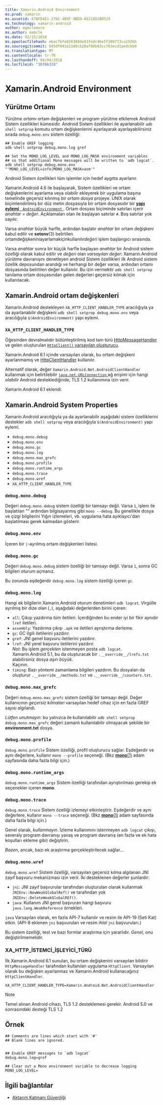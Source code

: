```yaml
---
title: Xamarin.Android Environment
ms.prod: xamarin
ms.assetid: 67BFD4E1-276C-4B9F-9BD8-A5218D2BD529
ms.technology: xamarin-android
author: mgmclemore
ms.author: mamcle
ms.date: 02/15/2018
ms.openlocfilehash: ebac7bfe826388de83fedc4be5f268773ca2526b
ms.sourcegitcommit: 945df041e2180cb20af08b83cc703ecd1aedc6b0
ms.translationtype: MT
ms.contentlocale: tr-TR
ms.lasthandoff: 04/04/2018
ms.locfileid: "30766328"
---
```

# <a name="xamarinandroid-environment"></a>Xamarin.Android Environment

## <a name="execution-environment"></a>Yürütme Ortamı

*Yürütme ortamı* ortam değişkenleri ve program yürütme etkilemek Android Sistem özellikleri kümesidir. Android Sistem özellikleri ile ayarlanabilir `adb shell setprop` komutu ortam değişkenlerini ayarlayarak ayarlayabilirsiniz sırada `debug.mono.env` sistem özelliği:

```shell
## Enable GREF logging
adb shell setprop debug.mono.log gref

## Set the MONO_LOG_LEVEL and MONO_LOG_MASK environment variables
## so that additional Mono messages will be written to `adb logcat`.
adb shell setprop debug.mono.env "'MONO_LOG_LEVEL=info|MONO_LOG_MASK=asm'"
```

Android Sistem özellikleri tüm işlemler için hedef aygıtta ayarlanır.

Xamarin.Android 4.6 ile başlayarak, Sistem özellikleri ve ortam değişkenlerini ayarlama veya olabilir ekleyerek bir uygulama başına temelinde geçersiz kılınmış bir *ortam dosya* projeye. UNIX olarak biçimlendirilmiş bir düz metin dosyasıyla bir ortam dosyasıdır bir [ **yapı eylemi** , `AndroidEnvironment` ](~/android/deploy-test/building-apps/build-process.md).
Ortam dosyası biçiminde satırları içerir *anahtar = değer*.
Açıklamaları olan ile başlayan satırlar `#`. Boş satırlar yok sayılır.

Varsa *anahtar* büyük harfle, ardından başlatır *anahtar* bir ortam değişkeni kabul edilir ve **setenv**(3) belirtilen ortamdeğişkeniniayarlamakiçinkullanılır*değeri* işlem başlangıcı sırasında.

Varsa *anahtar* sonra bir küçük harfle başlayan *anahtar* bir Android sistem özelliği olarak kabul edilir ve *değeri* olan *varsayılan değer*: Xamarin.Android yürütme davranışını denetleyen android Sistem özellikleri ilk Android sistem özellik deposundan arandığı ve herhangi bir değer varsa, ardından ortamı dosyasında belirtilen değer kullanılır. Bu izin vermektir `adb shell setprop` tanılama ortam dosyasından gelen değerleri geçersiz kılmak için kullanılacak.

## <a name="xamarinandroid-environment-variables"></a>Xamarin.Android ortam değişkenleri

Xamarin.Android destekleyen `XA_HTTP_CLIENT_HANDLER_TYPE` aracılığıyla ya da ayarlanabilir değişkeni `adb shell setprop debug.mono.env` veya aracılığıyla `$(AndroidEnvironment)` yapı eylemi.


### `XA_HTTP_CLIENT_HANDLER_TYPE`

Öğesinden devralmalıdır bütünleştirilmiş kod tam türü [HttpMessageHandler](https://docs.microsoft.com/dotnet/api/system.net.http.httpmessagehandler?view=xamarinandroid-7.1) ve gelen oluşturulan [ `HttpClient()` varsayılan oluşturucu](https://docs.microsoft.com/dotnet/api/system.net.http.httpclient.-ctor?view=xamarinandroid-7.1#System_Net_Http_HttpClient__ctor).

Xamarin.Android 6.1 içinde varsayılan olarak, bu ortam değişkeni ayarlanmamış ve [HttpClientHandler](https://docs.microsoft.com/dotnet/api/system.net.http.httpclienthandler?view=xamarinandroid-7.1) kullanılır.

Alternatif olarak, değer `Xamarin.Android.Net.AndroidClientHandler` kullanmak için belirtilebilir [ `java.net.URLConnection` ](https://developer.xamarin.com/api/type/Java.Net.URLConnection/) ağ erişimi için hangi *olabilir* Android desteklediğinde, TLS 1.2 kullanımına izin verir.

Xamarin.Android 6.1 eklendi.

## <a name="xamarinandroid-system-properties"></a>Xamarin.Android System Properties

Xamarin.Android aracılığıyla ya da ayarlanabilir aşağıdaki sistem özelliklerini destekler `adb shell setprop` veya aracılığıyla `$(AndroidEnvironment)` yapı eylemi.

* `debug.mono.debug`
* `debug.mono.env`
* `debug.mono.gc`
* `debug.mono.log`
* `debug.mono.max_grefc`
* `debug.mono.profile`
* `debug.mono.runtime_args`
* `debug.mono.trace`
* `debug.mono.wref`
* `XA_HTTP_CLIENT_HANDLER_TYPE`

### `debug.mono.debug`

Değeri `debug.mono.debug` sistem özelliği bir tamsayı değil. Varsa `1`, işlem ile başlatılan "" ardından bilgisayarmış gibi `mono --debug`.
Bu genellikle dosya ve çizgi bilgilerini Yığın izlemeleri, vb. uygulama hata ayıklayıcı'dan başlatılması gerek kalmadan gösterir.

### `debug.mono.env`

İçeren bir `|`-ayrılmış ortam değişkenleri listesi.

### `debug.mono.gc`

Değeri `debug.mono.debug` sistem özelliği bir tamsayı değil.
Varsa `1`, sonra GC bilgileri oturum açmanız.

Bu zorunda eşdeğerdir `debug.mono.log` sistem özelliği içeren `gc`.

### `debug.mono.log`

Hangi ek bilgilerin Xamarin.Android oturum denetimleri `adb logcat`.
Virgülle ayrılmış bir dize olan (`,`), aşağıdaki değerlerden birini içeren:

* `all`: Çıkışı yazdırma *tüm* iletileri. İçerdiğinden bu ender iyi bir fikir aynıdır `lref` iletileri.
* `assembly`: Yazdırma çıkışı `.apk` ve iletileri ayrıştırma derleme.
* `gc`: GC ilgili iletilerini yazdırır.
* `gref`: JNI genel başvuru iletilerini yazdırır.
* `lref`: JNI yerel başvuru iletilerini yazdırır.  
    *Not*: Bu işlem *gerçekten* istenmeyen posta `adb logcat`.  
    Xamarin.Android 5.1, bu da oluşturacak bir `.__override__/lrefs.txt` alabilirsiniz dosya *aşırı büyük*.  
    Kaçının.
* `timing`: Bazı yöntemi zamanlama bilgileri yazdırın. Bu dosyaları da oluşturur `.__override__/methods.txt` ve `.__override__/counters.txt`.


### `debug.mono.max_grefc`

Değeri `debug.mono.max_grefc` sistem özelliği bir tamsayı değil.
Değer kullanıcının *geçersiz kılmaları* varsayılan hedef cihaz için en fazla GREF sayısı algılandı.

*Lütfen unutmayın:* bu yalnızca ile kullanılabilir `adb shell setprop
debug.mono.max_grefc` değeri zamanlı kullanılabilir olmayacak şekilde bir **environment.txt** dosya.

### `debug.mono.profile`

`debug.mono.profile` Sistem özelliği, profil oluşturucu sağlar.
Eşdeğerdir ve aynı değerlere, kullanır `mono --profile` seçeneği. (Bkz [ **mono**(1)](http://docs.go-mono.com/?link=man%3amono(1)) adam sayfasında daha fazla bilgi için.)

### `debug.mono.runtime_args`

`debug.mono.runtime_args` Sistem özelliği tarafından ayrıştırılması gerekip ek seçenekler içeren **mono**.

### `debug.mono.trace`

`debug.mono.trace` Sistem özelliği izlemeyi etkinleştirir.
Eşdeğerdir ve aynı değerlere, kullanır `mono --trace` seçeneği. (Bkz [ **mono**(1)](http://docs.go-mono.com/?link=man%3amono(1)) adam sayfasında daha fazla bilgi için.)

Genel olarak, *kullanmayın*. İzleme kullanımını istenmeyen `adb logcat` çıkışı, severaly program davranışı yavaş ve program davranış (en fazla ve ek hata koşulları ekleme gibi) değiştirin.

*Bazen*, ancak, bazı ek araştırma gerçekleştirilecek sağlar...

### `debug.mono.wref`

`debug.mono.wref` Sistem özelliği, varsayılan geçersiz kılma algılanan JNI zayıf başvuru mekanizması izin verir. İki desteklenen değerler şunlardır:

* `jni`: JNI zayıf başvurular tarafından oluşturulan olarak kullanmak `JNIEnv::NewWeakGlobalRef()` ve tarafından yok `JNIEnv::DeleteWeakGlobalREf()`.
* `java`: Kullanım JNI genel başvuran hangi başvuru `java.lang.WeakReference` örnekleri.

`java` Varsayılan olarak, en fazla API-7 kullanılır ve resim ile API-19 (Seti Kat) etkin. (API-8 eklenen `jni` başvuruları ve resim *ihlal* `jni` başvuruları.)

Bu sistem özelliği, test ve bazı formlar araştırma için yararlıdır.
*Genel*, onu değiştirilmemelidir.

### <a name="xahttpclienthandlertype"></a>XA\_HTTP\_İSTEMCİ\_İŞLEYİCİ\_TÜRÜ

İlk Xamarin.Android 6.1 sunulan, bu ortam değişkenini varsayılan bildirir `HttpMessageHandler` tarafından kullanılan uygulama `HttpClient`. Varsayılan olarak bu değişken ayarlanmaz ve Xamarin.Android kullanacağınız `HttpClientHandler`.

```shell
XA_HTTP_CLIENT_HANDLER_TYPE=Xamarin.Android.Net.AndroidClientHandler
```

> [!NOTE]
> Temel alınan Android cihazı, TLS 1.2 desteklemesi gerekir.
Android 5.0 ve sonrasındaki desteği TLS 1.2


## <a name="example"></a>Örnek

```shell
## Comments are lines which start with '#'
## Blank lines are ignored.


## Enable GREF messages to `adb logcat`
debug.mono.log=gref

## Clear out a Mono environment variable to decrease logging
MONO_LOG_LEVEL=
```



## <a name="related-links"></a>İlgili bağlantılar

- [Aktarım Katmanı Güvenliği](~/cross-platform/app-fundamentals/transport-layer-security.md)
